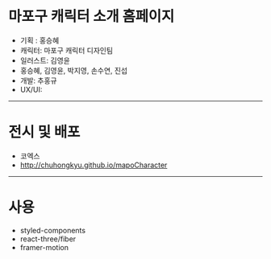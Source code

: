 # 마포구 캐릭터 소개 홈페이지

- 기획 : 홍승혜
- 캐릭터: 마포구 캐릭터 디자인팀
- 일러스트: 김영윤
- 홍승혜, 김영윤, 박지영, 손수연, 진섭
- 개발: 추홍규
- UX/UI:

---

# 전시 및 배포

- 코엑스
- http://chuhongkyu.github.io/mapoCharacter

---

# 사용

- styled-components
- react-three/fiber
- framer-motion

<!-- gltf-pipeline -i RYan.glb -o RYan.glb
npx gltfjsx RYan.glb -->
